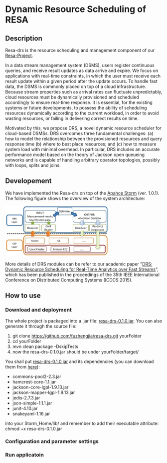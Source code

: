 # Dynamic Resource Scheduling of RESA

## Description
Resa-drs is the resource scheduling and management component of our [Resa-Project](http://www.resa-project.org/).

In a data stream management system (DSMS), users register continuous queries, and receive result updates as data arrive and expire. We focus on applications with real-time constraints, in which the user must receive each result update within a given period after the update occurs. To handle fast data, the DSMS is commonly placed on top of a cloud infrastructure. Because stream properties such as arrival rates can fluctuate unpredictably, cloud resources must be dynamically provisioned and scheduled accordingly to ensure real-time response. It is essential, for the existing systems or future developments, to possess the ability of scheduling resources dynamically according to the current workload, in order to avoid wasting resources, or failing in delivering correct results on time. 

Motivated by this, we propose DRS, a novel dynamic resource scheduler for cloud-based DSMSs. DRS overcomes three fundamental challenges: (a) how to model the relationship between the provisioned resources and query response time (b) where to best place resources; and (c) how to measure system load with minimal overhead. In particular, DRS includes an accurate performance model based on the theory of Jackson open queueing networks and is capable of handling arbitrary operator topologies, possibly with loops, splits and joins. 

## Developement
We have implemented the Resa-drs on top of the [Apahce Storm](http://storm.apache.org/) (ver. 1.0.1). The following figure shows the overview of the system architecture:

![Overview](/images/drsOverview.jpg)

More details of DRS modules can be refer to our academic paper "[DRS: Dynamic Resource Scheduling for Real-Time Analytics over Fast Streams](http://ieeexplore.ieee.org/xpl/articleDetails.jsp?arnumber=7164927)", which has been published in the proceedings of the 35th IEEE International Conference on Distributed Computing Systems (ICDCS 2015).

## How to use
### Download and deployment
The whole project is packaged into a .jar file: [resa-drs-0.1.0.jar](http://www.resa-project.org/resa-drs-download/resa-drs-0.1.0.jar). You can also generate it through the source file:
 1. git clone https://github.com/fuzhengjia/resa-drs.git yourFolder
 2. cd yourFolder
 3. mvn clean package -DskipTests
 4. now the resa-drs-0.1.0.jar should be under yourFolder/target/

You shall put [resa-drs-0.1.0.jar](http://www.resa-project.org/resa-drs-download/resa-drs-0.1.0.jar) and 
its dependencies (you can download them from [here](http://www.resa-project.org/resa-drs-download/resa-drs-0.1.0-dependency.tar.bz2)):
 * commons-pool2-2.3.jar
 * hamcrest-core-1.1.jar
 * jackson-core-lgpl-1.9.13.jar
 * jackson-mapper-lgpl-1.9.13.jar
 * jedis-2.7.3.jar
 * json-simple-1.1.1.jar
 * junit-4.10.jar
 * snakeyaml-1.16.jar

into your Storm_Home/lib/ and remember to add their executable attribute: chmod +x resa-drs-0.1.0.jar


### Configuration and parameter settings

### Run applicatoin


